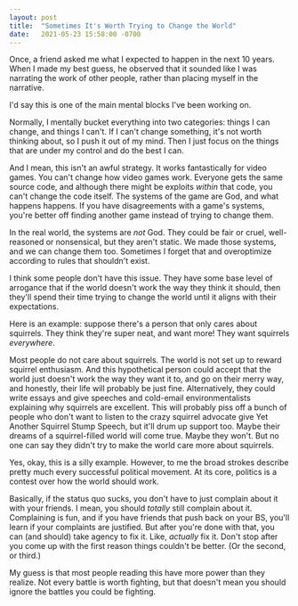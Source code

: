 ```yaml
---
layout: post
title:  "Sometimes It's Worth Trying to Change the World"
date:   2021-05-23 15:58:00 -0700
---
```


Once, a friend asked me what I expected to happen in the next 10 years.
When I made my best guess, he observed that it sounded like I was narrating the
work of other people, rather than placing myself in the narrative.

I'd say this is one of the main mental blocks I've been working on.

Normally, I mentally bucket everything into two categories: things I can change,
and things I can't. If I can't change something, it's not worth thinking
about, so I push it out of my mind. Then I just focus on the things that are
under my control and do the best I can.

And I mean, this isn't an awful strategy. It works fantastically for video games.
You can't change how video games work. Everyone gets the same source code,
and although there might be exploits *within* that code,
you can't change the code itself. The systems of the game are God, and what
happens happens. If you have disagreements with a game's systems, you're better off
finding another game instead of trying to change them.

In the real world, the systems are *not* God.
They could be fair or cruel, well-reasoned or nonsensical, but they aren't static.
We made those systems, and we can change them too. Sometimes I forget that and
overoptimize according to rules that shouldn't exist.

I think some people don't have this issue. They have some base level of arrogance that
if the world doesn't work the way they think it should, then they'll spend their
time trying to change the world until it aligns with their expectations.

Here is an example: suppose there's a person that only cares about squirrels. They
think they're super neat, and want more! They want squirrels
*everywhere*.

Most people do not care about squirrels. The world is not set up to reward squirrel
enthusiasm. And this hypothetical person could accept that the world just doesn't work the
way they want it to, and go on their merry way, and honestly,
their life will probably be just fine. Alternatively, they could
write essays and give speeches and cold-email environmentalists
explaining why squirrels are excellent. This will probably piss off a bunch of people
who don't want to listen to the crazy squirrel advocate give Yet Another Squirrel Stump Speech, but it'll drum up
support too. Maybe their dreams of a squirrel-filled world will come true. Maybe they
won't. But no one can say they didn't try to make the world care more about
squirrels.

Yes, okay, this is a silly example. However, to me the broad strokes describe pretty
much every successful political movement. At its core, politics is a contest over how the
world should work.

Basically, if the status quo sucks, you don't have to just complain about it
with your friends. I mean, you should *totally* still complain about it. Complaining
is fun, and if you have friends that push back on your BS, you'll learn if your
complaints are justified.
But after you're done with that, you can (and should) take agency to fix it. Like,
*actually* fix it. Don't stop after you come up with the first reason things couldn't
be better. (Or the second, or third.)

My guess is that most people reading this have more power than they realize.
Not every battle is worth fighting, but that doesn't mean you should ignore the battles
you could be fighting.
